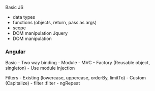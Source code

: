 Basic JS
 - data types
 - functions (objects, return, pass as args)
 - scope
 - DOM manipulation
Jquery
 - DOM manipulation

<h3>Angular</h3>

Basic
    - Two way binding
    - Module
    - MVC
    - Factory (Reusable object, singleton)
    - Use module injection
    
Filters
    - Existing (lowercase, uppercase, orderBy, limitTo)
    - Custom (Capitalize)
    - filter :filter
    - ngRepeat